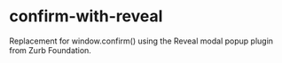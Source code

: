 confirm-with-reveal
===================

Replacement for window.confirm() using the Reveal modal popup plugin from Zurb Foundation.
